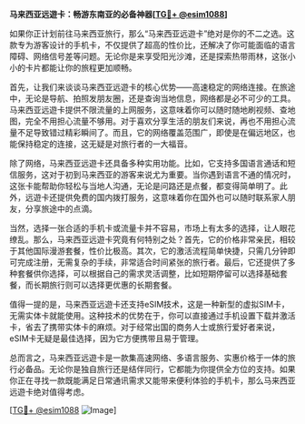 **马来西亚远遊卡：畅游东南亚的必备神器[[TG💪+ @esim1088](https://t.me/s/esim1088)]**

如果你正计划前往马来西亚旅行，那么“马来西亚远遊卡”绝对是你的不二之选。这款专为游客设计的手机卡，不仅提供了超高的性价比，还解决了你可能面临的语言障碍、网络信号差等问题。无论你是来享受阳光沙滩，还是探索热带雨林，这张小小的卡片都能让你的旅程更加顺畅。

首先，让我们来谈谈马来西亚远遊卡的核心优势——高速稳定的网络连接。在旅途中，无论是导航、拍照发朋友圈，还是查询当地信息，网络都是必不可少的工具。马来西亚远遊卡提供不限流量的上网服务，这意味着你可以随时随地刷视频、查地图，完全不用担心流量不够用。对于喜欢分享生活的朋友们来说，再也不用担心流量不足导致错过精彩瞬间了。而且，它的网络覆盖范围广，即使是在偏远地区，也能保持稳定的连接，这无疑是对旅行者的一大福音。

除了网络，马来西亚远遊卡还具备多种实用功能。比如，它支持多国语言通话和短信服务，这对于初到马来西亚的游客来说尤为重要。当你遇到语言不通的情况时，这张卡能帮助你轻松与当地人沟通，无论是问路还是点餐，都变得简单明了。此外，远遊卡还提供免费的国内拨打服务，这意味着你在国外也可以随时联系家人朋友，分享旅途中的点滴。

当然，选择一张合适的手机卡或流量卡并不容易，市场上有太多的选择，让人眼花缭乱。那么，马来西亚远遊卡究竟有何特别之处？首先，它的价格非常亲民，相较于其他国际漫游套餐，性价比极高。其次，它的激活流程简单快捷，只需几分钟即可完成注册，无需复杂的手续，非常适合时间紧张的旅行者。最后，它还提供了多种套餐供你选择，可以根据自己的需求灵活调整，比如短期停留可以选择基础套餐，而长期旅行则可以选择更优惠的长期套餐。

值得一提的是，马来西亚远遊卡还支持eSIM技术，这是一种新型的虚拟SIM卡，无需实体卡就能使用。这种技术的优势在于，你可以直接通过手机设置下载并激活卡，省去了携带实体卡的麻烦。对于经常出国的商务人士或旅行爱好者来说，eSIM卡无疑是最佳选择，因为它方便携带且易于管理。

总而言之，马来西亚远遊卡是一款集高速网络、多语言服务、实惠价格于一体的旅行必备品。无论你是独自旅行还是结伴同行，它都能为你提供全方位的支持。如果你正在寻找一款既能满足日常通讯需求又能带来便利体验的手机卡，那么马来西亚远遊卡绝对值得考虑。

[[TG💪+ @esim1088](https://t.me/s/esim1088) ![Image](https://i.postimg.cc/4NQfJmqS/Snipaste-2025-05-13-00-14-12.png)]